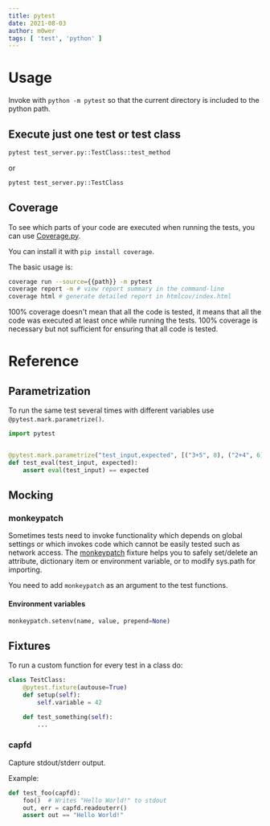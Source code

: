 ```yaml
---
title: pytest
date: 2021-08-03
author: m0wer
tags: [ 'test', 'python' ]
---
```


# Usage

Invoke with `python -m pytest` so that the current directory is included
to the python path.

## Execute just one test or test class

```python
pytest test_server.py::TestClass::test_method
```

or


```python
pytest test_server.py::TestClass
```

## Coverage

To see which parts of your code are executed when running the tests, you can
use [Coverage.py](https://coverage.readthedocs.io/).

You can install it with `pip install coverage`.

The basic usage is:

```bash
coverage run --source={{path}} -m pytest
coverage report -m # view report summary in the command-line
coverage html # generate detailed report in htmlcov/index.html
```

100% coverage doesn't mean that all the code is tested, it means that all the
code was executed at least once while running the tests. 100% coverage is
necessary but not sufficient for ensuring that all code is tested.

# Reference

## Parametrization

To run the same test several times with different variables use
`@pytest.mark.parametrize()`.

```python
import pytest


@pytest.mark.parametrize("test_input,expected", [("3+5", 8), ("2+4", 6), ("6*9", 42)])
def test_eval(test_input, expected):
    assert eval(test_input) == expected
```

## Mocking

### monkeypatch

Sometimes tests need to invoke functionality which depends on global settings
or which invokes code which cannot be easily tested such as network access.
The [monkeypatch](https://docs.pytest.org/en/latest/how-to/monkeypatch.html)
fixture helps you to safely set/delete an attribute, dictionary item or
environment variable, or to modify sys.path for importing.

You need to add `monkeypatch` as an argument to the test functions.

#### Environment variables

```python
monkeypatch.setenv(name, value, prepend=None)
```

## Fixtures

To run a custom function for every test in a class do:

```python
class TestClass:
    @pytest.fixture(autouse=True)
    def setup(self):
        self.variable = 42

    def test_something(self):
        ...
```

### capfd

Capture stdout/stderr output.

Example:

```python
def test_foo(capfd):
    foo()  # Writes "Hello World!" to stdout
    out, err = capfd.readouterr()
    assert out == "Hello World!"
```
